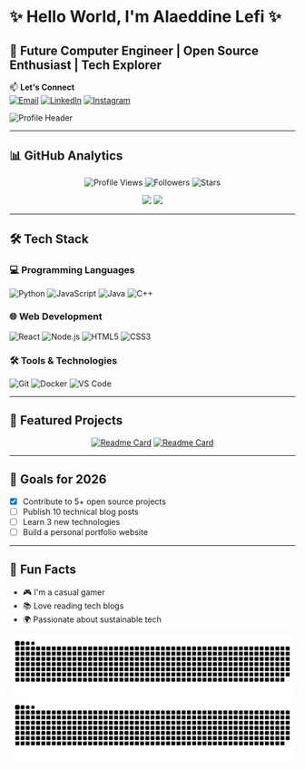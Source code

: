 # ✨ Hello World, I'm Alaeddine Lefi ✨

## 🚀 Future Computer Engineer | Open Source Enthusiast | Tech Explorer

📫 **Let's Connect**  
[![Email](https://img.shields.io/badge/-alaeddine.lefi@esprit.tn-0078D4?logo=microsoft-outlook)](mailto:alaeddine.lefi@esprit.tn) 
[![LinkedIn](https://img.shields.io/badge/-LinkedIn-0A66C2?logo=linkedin)](https://www.linkedin.com/in/alaeddine-lefi-5851b9252/) 
[![Instagram](https://img.shields.io/badge/-Instagram-E4405F?logo=instagram)](https://www.instagram.com/_ala.lefi_/)

![Profile Header](https://github-profile-summary-cards.vercel.app/api/cards/profile-details?username=alalefi21&theme=github_dark)

---

## 📊 GitHub Analytics

<div align="center">
  
![Profile Views](https://komarev.com/ghpvc/?username=alalefi21&label=Profile+Views&color=blueviolet&style=flat-square)
![Followers](https://img.shields.io/github/followers/alalefi21?label=Followers&style=social)
![Stars](https://img.shields.io/github/stars/alalefi21?label=Stars&color=gold&style=flat-square)

</div>

<div align="center">
  <img height="180em" src="https://github-readme-stats.vercel.app/api?username=alalefi21&show_icons=true&theme=dracula&count_private=true&include_all_commits=true" />
  <img height="180em" src="https://github-readme-streak-stats.herokuapp.com/?user=alalefi21&theme=dracula" />
</div>

---

## 🛠️ Tech Stack

### 💻 Programming Languages
![Python](https://img.shields.io/badge/-Python-3776AB?logo=python&logoColor=white)
![JavaScript](https://img.shields.io/badge/-JavaScript-F7DF1E?logo=javascript&logoColor=black)
![Java](https://img.shields.io/badge/-Java-007396?logo=java)
![C++](https://img.shields.io/badge/-C++-00599C?logo=c%2B%2B)

### 🌐 Web Development
![React](https://img.shields.io/badge/-React-61DAFB?logo=react)
![Node.js](https://img.shields.io/badge/-Node.js-339933?logo=node.js)
![HTML5](https://img.shields.io/badge/-HTML5-E34F26?logo=html5)
![CSS3](https://img.shields.io/badge/-CSS3-1572B6?logo=css3)

### 🛠️ Tools & Technologies
![Git](https://img.shields.io/badge/-Git-F05032?logo=git)
![Docker](https://img.shields.io/badge/-Docker-2496ED?logo=docker)
![VS Code](https://img.shields.io/badge/-VS_Code-007ACC?logo=visual-studio-code)

---

## 🌟 Featured Projects

<div align="center">
  
[![Readme Card](https://github-readme-stats.vercel.app/api/pin/?username=alalefi21&repo=your-repo-1&theme=radical)](https://github.com/alalefi21/your-repo-1)
[![Readme Card](https://github-readme-stats.vercel.app/api/pin/?username=alalefi21&repo=your-repo-2&theme=radical)](https://github.com/alalefi21/your-repo-2)

</div>

---




## 🎯 Goals for 2026
- [x] Contribute to 5+ open source projects
- [ ] Publish 10 technical blog posts
- [ ] Learn 3 new technologies
- [ ] Build a personal portfolio website

---

## 🎨 Fun Facts
- 🎮 I'm a casual gamer
- 📚 Love reading tech blogs
- 🌍 Passionate about sustainable tech

<div align="center">
  
![Snake Animation](https://raw.githubusercontent.com/Platane/snk/output/github-contribution-grid-snake-dark.svg#gh-dark-mode-only)
![Snake Animation](https://raw.githubusercontent.com/Platane/snk/output/github-contribution-grid-snake.svg#gh-light-mode-only)

</div>
